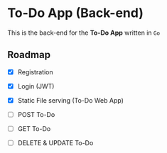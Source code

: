 # To-Do App (Back-end)

This is the back-end for the **To-Do App** written in `Go`

## Roadmap

- [x] Registration
- [x] Login (JWT)
- [x] Static File serving (To-Do Web App)
- [ ] POST To-Do
- [ ] GET To-Do
- [ ] DELETE & UPDATE To-Do

